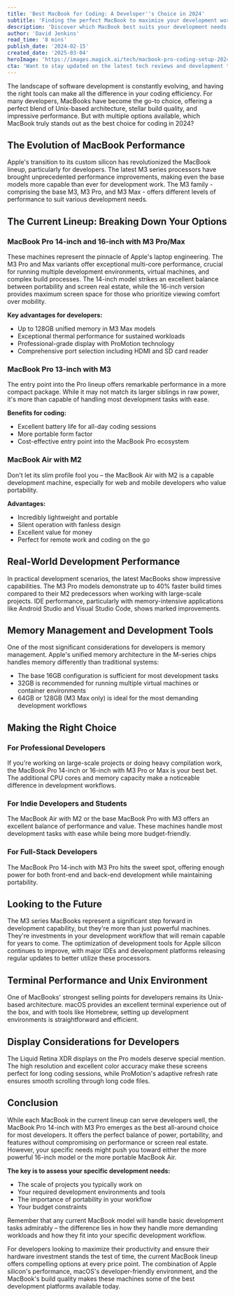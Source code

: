 ```yaml
---
title: 'Best MacBook for Coding: A Developer''s Choice in 2024'
subtitle: 'Finding the perfect MacBook to maximize your development workflow'
description: 'Discover which MacBook best suits your development needs in 2024. From the powerful M3 Pro/Max models to the portable MacBook Air, we analyze performance, features, and real-world development capabilities to help you make an informed choice for your coding workflow.'
author: 'David Jenkins'
read_time: '8 mins'
publish_date: '2024-02-15'
created_date: '2025-03-04'
heroImage: 'https://images.magick.ai/tech/macbook-pro-coding-setup-2024.jpg'
cta: 'Want to stay updated on the latest tech reviews and development tools? Follow us on LinkedIn for exclusive insights and join a community of passionate developers!'
---
```


The landscape of software development is constantly evolving, and having the right tools can make all the difference in your coding efficiency. For many developers, MacBooks have become the go-to choice, offering a perfect blend of Unix-based architecture, stellar build quality, and impressive performance. But with multiple options available, which MacBook truly stands out as the best choice for coding in 2024?

## The Evolution of MacBook Performance

Apple's transition to its custom silicon has revolutionized the MacBook lineup, particularly for developers. The latest M3 series processors have brought unprecedented performance improvements, making even the base models more capable than ever for development work. The M3 family - comprising the base M3, M3 Pro, and M3 Max - offers different levels of performance to suit various development needs.

## The Current Lineup: Breaking Down Your Options

### MacBook Pro 14-inch and 16-inch with M3 Pro/Max
These machines represent the pinnacle of Apple's laptop engineering. The M3 Pro and Max variants offer exceptional multi-core performance, crucial for running multiple development environments, virtual machines, and complex build processes. The 14-inch model strikes an excellent balance between portability and screen real estate, while the 16-inch version provides maximum screen space for those who prioritize viewing comfort over mobility.

**Key advantages for developers:**
- Up to 128GB unified memory in M3 Max models
- Exceptional thermal performance for sustained workloads
- Professional-grade display with ProMotion technology
- Comprehensive port selection including HDMI and SD card reader

### MacBook Pro 13-inch with M3
The entry point into the Pro lineup offers remarkable performance in a more compact package. While it may not match its larger siblings in raw power, it's more than capable of handling most development tasks with ease.

**Benefits for coding:**
- Excellent battery life for all-day coding sessions
- More portable form factor
- Cost-effective entry point into the MacBook Pro ecosystem

### MacBook Air with M2
Don't let its slim profile fool you – the MacBook Air with M2 is a capable development machine, especially for web and mobile developers who value portability.

**Advantages:**
- Incredibly lightweight and portable
- Silent operation with fanless design
- Excellent value for money
- Perfect for remote work and coding on the go

## Real-World Development Performance

In practical development scenarios, the latest MacBooks show impressive capabilities. The M3 Pro models demonstrate up to 40% faster build times compared to their M2 predecessors when working with large-scale projects. IDE performance, particularly with memory-intensive applications like Android Studio and Visual Studio Code, shows marked improvements.

## Memory Management and Development Tools

One of the most significant considerations for developers is memory management. Apple's unified memory architecture in the M-series chips handles memory differently than traditional systems:

- The base 16GB configuration is sufficient for most development tasks
- 32GB is recommended for running multiple virtual machines or container environments
- 64GB or 128GB (M3 Max only) is ideal for the most demanding development workflows

## Making the Right Choice

### For Professional Developers
If you're working on large-scale projects or doing heavy compilation work, the MacBook Pro 14-inch or 16-inch with M3 Pro or Max is your best bet. The additional CPU cores and memory capacity make a noticeable difference in development workflows.

### For Indie Developers and Students
The MacBook Air with M2 or the base MacBook Pro with M3 offers an excellent balance of performance and value. These machines handle most development tasks with ease while being more budget-friendly.

### For Full-Stack Developers
The MacBook Pro 14-inch with M3 Pro hits the sweet spot, offering enough power for both front-end and back-end development while maintaining portability.

## Looking to the Future

The M3 series MacBooks represent a significant step forward in development capability, but they're more than just powerful machines. They're investments in your development workflow that will remain capable for years to come. The optimization of development tools for Apple silicon continues to improve, with major IDEs and development platforms releasing regular updates to better utilize these processors.

## Terminal Performance and Unix Environment

One of MacBooks' strongest selling points for developers remains its Unix-based architecture. macOS provides an excellent terminal experience out of the box, and with tools like Homebrew, setting up development environments is straightforward and efficient.

## Display Considerations for Developers

The Liquid Retina XDR displays on the Pro models deserve special mention. The high resolution and excellent color accuracy make these screens perfect for long coding sessions, while ProMotion's adaptive refresh rate ensures smooth scrolling through long code files.

## Conclusion

While each MacBook in the current lineup can serve developers well, the MacBook Pro 14-inch with M3 Pro emerges as the best all-around choice for most developers. It offers the perfect balance of power, portability, and features without compromising on performance or screen real estate. However, your specific needs might push you toward either the more powerful 16-inch model or the more portable MacBook Air.

**The key is to assess your specific development needs:**
- The scale of projects you typically work on
- Your required development environments and tools
- The importance of portability in your workflow
- Your budget constraints

Remember that any current MacBook model will handle basic development tasks admirably – the difference lies in how they handle more demanding workloads and how they fit into your specific development workflow.

For developers looking to maximize their productivity and ensure their hardware investment stands the test of time, the current MacBook lineup offers compelling options at every price point. The combination of Apple silicon's performance, macOS's developer-friendly environment, and the MacBook's build quality makes these machines some of the best development platforms available today.